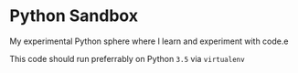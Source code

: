 # Python Sandbox

My experimental Python sphere where I learn and experiment with code.e

This code should run preferrably on Python `3.5` via `virtualenv`